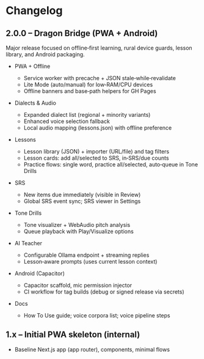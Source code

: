 # Changelog

## 2.0.0 – Dragon Bridge (PWA + Android)

Major release focused on offline‑first learning, rural device guards, lesson library, and Android packaging.

- PWA + Offline
  - Service worker with precache + JSON stale‑while‑revalidate
  - Lite Mode (auto/manual) for low‑RAM/CPU devices
  - Offline banners and base‑path helpers for GH Pages

- Dialects & Audio
  - Expanded dialect list (regional + minority variants)
  - Enhanced voice selection fallback
  - Local audio mapping (lessons.json) with offline preference

- Lessons
  - Lesson library (JSON) + importer (URL/file) and tag filters
  - Lesson cards: add all/selected to SRS, in‑SRS/due counts
  - Practice flows: single word, practice all/selected, auto‑queue in Tone Drills

- SRS
  - New items due immediately (visible in Review)
  - Global SRS event sync; SRS viewer in Settings

- Tone Drills
  - Tone visualizer + WebAudio pitch analysis
  - Queue playback with Play/Visualize options

- AI Teacher
  - Configurable Ollama endpoint + streaming replies
  - Lesson‑aware prompts (uses current lesson context)

- Android (Capacitor)
  - Capacitor scaffold, mic permission injector
  - CI workflow for tag builds (debug or signed release via secrets)

- Docs
  - How To Use guide; voice corpora list; voice pipeline steps

## 1.x – Initial PWA skeleton (internal)
- Baseline Next.js app (app router), components, minimal flows


